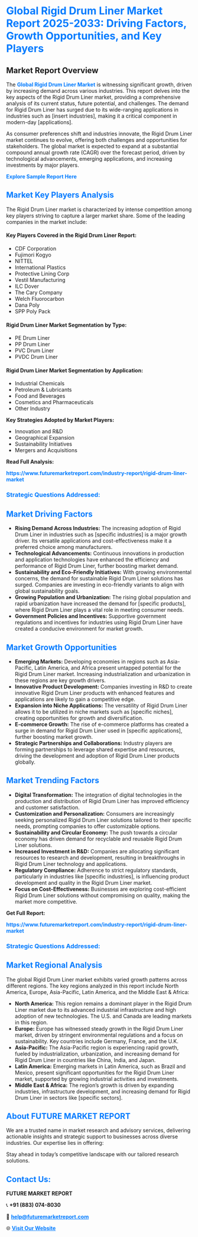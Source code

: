 <h1 style="color: #007BFF;">Global Rigid Drum Liner Market Report 2025-2033: Driving Factors, Growth Opportunities, and Key Players</h1>

<section id="overview">
<h2>Market Report Overview</h2>
<p>The <a href="https://www.futuremarketreport.com/industry-report/rigid-drum-liner-market" style="color: #007BFF; text-decoration: none;"><strong>Global Rigid Drum Liner Market</strong></a> is witnessing significant growth, driven by increasing demand across various industries. This report delves into the key aspects of the Rigid Drum Liner market, providing a comprehensive analysis of its current status, future potential, and challenges. The demand for Rigid Drum Liner has surged due to its wide-ranging applications in industries such as [insert industries], making it a critical component in modern-day [applications].</p>
<p>As consumer preferences shift and industries innovate, the Rigid Drum Liner market continues to evolve, offering both challenges and opportunities for stakeholders. The global market is expected to expand at a substantial compound annual growth rate (CAGR) over the forecast period, driven by technological advancements, emerging applications, and increasing investments by major players.</p>
</section>

<section id="overview">
<p><a href="https://www.futuremarketreport.com/request-sample/reportId=89784" style="color: #007BFF; text-decoration: none;"><strong>Explore Sample Report Here</strong></a></p>
</section>

<section id="key-players">
<h2 style="color: #007BFF;">Market Key Players Analysis</h2>
<p>The Rigid Drum Liner market is characterized by intense competition among key players striving to capture a larger market share. Some of the leading companies in the market include:</p>
<h4>Key Players Covered in the Rigid Drum Liner Report:</h4>
<ul><li>CDF Corporation</li><li>Fujimori Kogyo</li><li>NITTEL</li><li>International Plastics</li><li>Protective Lining Corp</li><li>Vestil Manufacturing</li><li>ILC Dover</li><li>The Cary Company</li><li>Welch Fluorocarbon</li><li>Dana Poly</li><li>SPP Poly Pack</li></ul>
<h4>Rigid Drum Liner Market Segmentation by Type:</h4>
<ul><li>PE Drum Liner</li><li>PP Drum Liner</li><li>PVC Drum Liner</li><li>PVDC Drum Liner</li></ul>

<h4>Rigid Drum Liner Market Segmentation by Application:</h4>
<ul><li>Industrial Chemicals</li><li>Petroleum &amp; Lubricants</li><li>Food and Beverages</li><li>Cosmetics and Pharmaceuticals</li><li>Other Industry</li></ul>
<p><strong>Key Strategies Adopted by Market Players:</strong></p>
<ul>
<li>Innovation and R&D</li>
<li>Geographical Expansion</li>
<li>Sustainability Initiatives</li>
<li>Mergers and Acquisitions</li>
</ul>
</section>

<section>
<p><strong>Read Full Analysis: </strong></p><a href="https://www.futuremarketreport.com/industry-report/rigid-drum-liner-market" style="color: #007BFF; text-decoration: none;"><strong>https://www.futuremarketreport.com/industry-report/rigid-drum-liner-market</strong></a>
<h3 style="color: #007BFF;">Strategic Questions Addressed:</h3>
</section>

<section id="driving-factors">
<h2 style="color: #007BFF;">Market Driving Factors</h2>
<ul>
<li><strong>Rising Demand Across Industries:</strong> The increasing adoption of Rigid Drum Liner in industries such as [specific industries] is a major growth driver. Its versatile applications and cost-effectiveness make it a preferred choice among manufacturers.</li>
<li><strong>Technological Advancements:</strong> Continuous innovations in production and application technologies have enhanced the efficiency and performance of Rigid Drum Liner, further boosting market demand.</li>
<li><strong>Sustainability and Eco-Friendly Initiatives:</strong> With growing environmental concerns, the demand for sustainable Rigid Drum Liner solutions has surged. Companies are investing in eco-friendly variants to align with global sustainability goals.</li>
<li><strong>Growing Population and Urbanization:</strong> The rising global population and rapid urbanization have increased the demand for [specific products], where Rigid Drum Liner plays a vital role in meeting consumer needs.</li>
<li><strong>Government Policies and Incentives:</strong> Supportive government regulations and incentives for industries using Rigid Drum Liner have created a conducive environment for market growth.</li>
</ul>
</section>

<section id="growth-opportunities">
<h2 style="color: #007BFF;">Market Growth Opportunities</h2>
<ul>
<li><strong>Emerging Markets:</strong> Developing economies in regions such as Asia-Pacific, Latin America, and Africa present untapped potential for the Rigid Drum Liner market. Increasing industrialization and urbanization in these regions are key growth drivers.</li>
<li><strong>Innovative Product Development:</strong> Companies investing in R&D to create innovative Rigid Drum Liner products with enhanced features and applications are likely to gain a competitive edge.</li>
<li><strong>Expansion into Niche Applications:</strong> The versatility of Rigid Drum Liner allows it to be utilized in niche markets such as [specific niches], creating opportunities for growth and diversification.</li>
<li><strong>E-commerce Growth:</strong> The rise of e-commerce platforms has created a surge in demand for Rigid Drum Liner used in [specific applications], further boosting market growth.</li>
<li><strong>Strategic Partnerships and Collaborations:</strong> Industry players are forming partnerships to leverage shared expertise and resources, driving the development and adoption of Rigid Drum Liner products globally.</li>
</ul>
</section>

<section id="trending-factors">
<h2 style="color: #007BFF;">Market Trending Factors</h2>
<ul>
<li><strong>Digital Transformation:</strong> The integration of digital technologies in the production and distribution of Rigid Drum Liner has improved efficiency and customer satisfaction.</li>
<li><strong>Customization and Personalization:</strong> Consumers are increasingly seeking personalized Rigid Drum Liner solutions tailored to their specific needs, prompting companies to offer customizable options.</li>
<li><strong>Sustainability and Circular Economy:</strong> The push towards a circular economy has driven demand for recyclable and reusable Rigid Drum Liner solutions.</li>
<li><strong>Increased Investment in R&D:</strong> Companies are allocating significant resources to research and development, resulting in breakthroughs in Rigid Drum Liner technology and applications.</li>
<li><strong>Regulatory Compliance:</strong> Adherence to strict regulatory standards, particularly in industries like [specific industries], is influencing product development and quality in the Rigid Drum Liner market.</li>
<li><strong>Focus on Cost-Effectiveness:</strong> Businesses are exploring cost-efficient Rigid Drum Liner solutions without compromising on quality, making the market more competitive.</li>
</ul>
</section>

<section>
<p><strong>Get Full Report: </strong></p><a href="https://www.futuremarketreport.com/industry-report/rigid-drum-liner-market" style="color: #007BFF; text-decoration: none;"><strong>https://www.futuremarketreport.com/industry-report/rigid-drum-liner-market</strong></a>
<h3 style="color: #007BFF;">Strategic Questions Addressed:</h3>
</section>


<section id="regional-analysis">
<h2 style="color: #007BFF;">Market Regional Analysis</h2>
<p>The global Rigid Drum Liner market exhibits varied growth patterns across different regions. The key regions analyzed in this report include North America, Europe, Asia-Pacific, Latin America, and the Middle East & Africa:</p>
<ul>
<li><strong>North America:</strong> This region remains a dominant player in the Rigid Drum Liner market due to its advanced industrial infrastructure and high adoption of new technologies. The U.S. and Canada are leading markets in this region.</li>
<li><strong>Europe:</strong> Europe has witnessed steady growth in the Rigid Drum Liner market, driven by stringent environmental regulations and a focus on sustainability. Key countries include Germany, France, and the U.K.</li>
<li><strong>Asia-Pacific:</strong> The Asia-Pacific region is experiencing rapid growth, fueled by industrialization, urbanization, and increasing demand for Rigid Drum Liner in countries like China, India, and Japan.</li>
<li><strong>Latin America:</strong> Emerging markets in Latin America, such as Brazil and Mexico, present significant opportunities for the Rigid Drum Liner market, supported by growing industrial activities and investments.</li>
<li><strong>Middle East & Africa:</strong> The region’s growth is driven by expanding industries, infrastructure development, and increasing demand for Rigid Drum Liner in sectors like [specific sectors].</li>
</ul>
</section>

<footer>
<h2 style="color: #007BFF;">About FUTURE MARKET REPORT</h2>
<p>We are a trusted name in market research and advisory services, delivering actionable insights and strategic support to businesses across diverse industries. Our expertise lies in offering:</p>

<p>Stay ahead in today’s competitive landscape with our tailored research solutions.</p>

<h2 style="color: #007BFF;">Contact Us:</h2>
<p><strong>FUTURE MARKET REPORT</strong></p>
<p>📞 <strong>+91 (883) 074-8030</strong></p>
<p>📧 <strong><a href="mailto:help@futuremarketreport.com" style="color: #007BFF;">help@futuremarketreport.com</a></strong></p>
<p>🌐 <strong><a href="https://www.futuremarketreport.com/" style="color: #007BFF;">Visit Our Website</a></strong></p>
</footer>